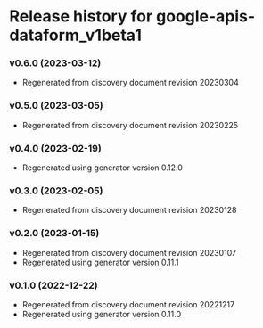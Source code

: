 # Release history for google-apis-dataform_v1beta1

### v0.6.0 (2023-03-12)

* Regenerated from discovery document revision 20230304

### v0.5.0 (2023-03-05)

* Regenerated from discovery document revision 20230225

### v0.4.0 (2023-02-19)

* Regenerated using generator version 0.12.0

### v0.3.0 (2023-02-05)

* Regenerated from discovery document revision 20230128

### v0.2.0 (2023-01-15)

* Regenerated from discovery document revision 20230107
* Regenerated using generator version 0.11.1

### v0.1.0 (2022-12-22)

* Regenerated from discovery document revision 20221217
* Regenerated using generator version 0.11.0

